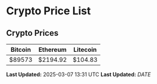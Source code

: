 # Crypto Price List

## Crypto Prices
| Bitcoin | Ethereum | Litecoin |
| ------- | -------- | -------- |
| $89573 | $2194.92 | $104.83 |
**Last Updated:** 2025-03-07 13:31 UTC
**Last Updated:** $DATE$
